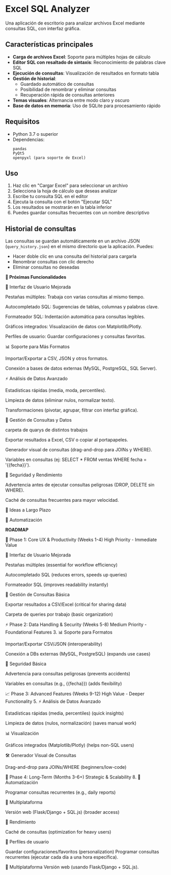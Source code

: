 # Excel SQL Analyzer

Una aplicación de escritorio para analizar archivos Excel mediante consultas SQL, con interfaz gráfica.

## Características principales

- **Carga de archivos Excel**: Soporte para múltiples hojas de cálculo
- **Editor SQL con resaltado de sintaxis**: Reconocimiento de palabras clave SQL
- **Ejecución de consultas**: Visualización de resultados en formato tabla
- **Gestión de historial**:
  - Guardado automático de consultas
  - Posibilidad de renombrar y eliminar consultas
  - Recuperación rápida de consultas anteriores
- **Temas visuales**: Alternancia entre modo claro y oscuro
- **Base de datos en memoria**: Uso de SQLite para procesamiento rápido

## Requisitos

- Python 3.7 o superior
- Dependencias:
  ```
  pandas
  PyQt5
  openpyxl (para soporte de Excel)
  ```

## Uso

1. Haz clic en "Cargar Excel" para seleccionar un archivo
2. Selecciona la hoja de cálculo que deseas analizar
3. Escribe tu consulta SQL en el editor
4. Ejecuta la consulta con el botón "Ejecutar SQL"
5. Los resultados se mostrarán en la tabla inferior
6. Puedes guardar consultas frecuentes con un nombre descriptivo

## Historial de consultas

Las consultas se guardan automáticamente en un archivo JSON (`query_history.json`) en el mismo directorio que la aplicación. Puedes:

- Hacer doble clic en una consulta del historial para cargarla
- Renombrar consultas con clic derecho
- Eliminar consultas no deseadas

**🔧 Próximas Funcionalidades**

📌 Interfaz de Usuario Mejorada

Pestañas múltiples: Trabaja con varias consultas al mismo tiempo.

Autocompletado SQL: Sugerencias de tablas, columnas y palabras clave.

Formateador SQL: Indentación automática para consultas legibles.

Gráficos integrados: Visualización de datos con Matplotlib/Plotly.

Perfiles de usuario: Guardar configuraciones y consultas favoritas.


📊 Soporte para Más Formatos

Importar/Exportar a CSV, JSON y otros formatos.

Conexión a bases de datos externas (MySQL, PostgreSQL, SQL Server).

⚡ Análisis de Datos Avanzado

Estadísticas rápidas (media, moda, percentiles).

Limpieza de datos (eliminar nulos, normalizar texto).

Transformaciones (pivotar, agrupar, filtrar con interfaz gráfica).

📂 Gestión de Consultas y Datos

carpeta de quarys de distintos trabajos

Exportar resultados a Excel, CSV o copiar al portapapeles.

Generador visual de consultas (drag-and-drop para JOINs y WHERE).

Variables en consultas (ej: SELECT * FROM ventas WHERE fecha = '{{fecha}}').

🔐 Seguridad y Rendimiento

Advertencia antes de ejecutar consultas peligrosas (DROP, DELETE sin WHERE).

Caché de consultas frecuentes para mayor velocidad.

🚀 Ideas a Largo Plazo

🤖 Automatización


**ROADMAP**

🚀 Phase 1: Core UX & Productivity (Weeks 1-4)
High Priority - Immediate Value

📌 Interfaz de Usuario Mejorada

Pestañas múltiples (essential for workflow efficiency)

Autocompletado SQL (reduces errors, speeds up queries)

Formateador SQL (improves readability instantly)

📂 Gestión de Consultas Básica

Exportar resultados a CSV/Excel (critical for sharing data)

Carpeta de queries por trabajo (basic organization)

⚡ Phase 2: Data Handling & Security (Weeks 5-8)
Medium Priority - Foundational Features
3. 📊 Soporte para Formatos

Importar/Exportar CSV/JSON (interoperability)

Conexión a DBs externas (MySQL, PostgreSQL) (expands use cases)

🔐 Seguridad Básica

Advertencia para consultas peligrosas (prevents accidents)

Variables en consultas (e.g., {{fecha}}) (adds flexibility)

📈 Phase 3: Advanced Features (Weeks 9-12)
High Value - Deeper Functionality
5. ⚡ Análisis de Datos Avanzado

Estadísticas rápidas (media, percentiles) (quick insights)

Limpieza de datos (nulos, normalización) (saves manual work)

📊 Visualización

Gráficos integrados (Matplotlib/Plotly) (helps non-SQL users)

🛠️ Generador Visual de Consultas

Drag-and-drop para JOINs/WHERE (beginners/low-code)

🌟 Phase 4: Long-Term (Months 3-6+)
Strategic & Scalability
8. 🚀 Automatización

Programar consultas recurrentes (e.g., daily reports)

📱 Multiplataforma

Versión web (Flask/Django + SQL.js) (broader access)

🔐 Rendimiento

Caché de consultas (optimization for heavy users)

👤 Perfiles de usuario

Guardar configuraciones/favoritos (personalization)
Programar consultas recurrentes (ejecutar cada día a una hora específica).

📱 Multiplataforma
Versión web (usando Flask/Django + SQL.js).
